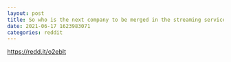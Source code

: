 ```yaml
--- 
layout: post 
title: So who is the next company to be merged in the streaming services wars 
date: 2021-06-17 1623983071 
categories: reddit 
--- 
```

https://redd.it/o2eblt